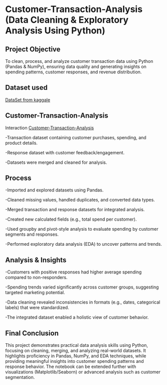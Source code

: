 # Customer-Transaction-Analysis (Data Cleaning & Exploratory Analysis Using Python)

## Project Objective
To clean, process, and analyze customer transaction data using Python (Pandas & NumPy), ensuring data quality and generating insights on spending patterns, customer responses, and revenue distribution.

## Dataset used
<a href="https://www.kaggle.com/datasets/regivm/retailtransactiondata">DataSet from kaggale</a>

## Customer-Transaction-Analysis
Interaction <a href="https://github.com/AripalliChethan/Customer-Data-Cleaning-Analysis/blob/main/data%20cleaning%20preparation.project%20(1).ipynb">Customer-Transaction-Analysis </a>

-Transaction dataset containing customer purchases, spending, and product details.

-Response dataset with customer feedback/engagement.

-Datasets were merged and cleaned for analysis.

## Process
-Imported and explored datasets using Pandas.

-Cleaned missing values, handled duplicates, and converted data types.

-Merged transaction and response datasets for integrated analysis.

-Created new calculated fields (e.g., total spend per customer).

-Used groupby and pivot-style analysis to evaluate spending by customer segments and responses.

-Performed exploratory data analysis (EDA) to uncover patterns and trends.

## Analysis & Insights
-Customers with positive responses had higher average spending compared to non-responders.

-Spending trends varied significantly across customer groups, suggesting targeted marketing potential.

-Data cleaning revealed inconsistencies in formats (e.g., dates, categorical labels) that were standardized.

-The integrated dataset enabled a holistic view of customer behavior.

## Final Conclusion
This project demonstrates practical data analysis skills using Python, focusing on cleaning, merging, and analyzing real-world datasets.
It highlights proficiency in Pandas, NumPy, and EDA techniques, while providing meaningful insights into customer spending patterns and response behavior.
The notebook can be extended further with visualizations (Matplotlib/Seaborn) or advanced analysis such as customer segmentation.
